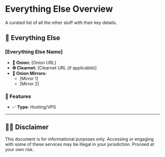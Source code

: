 # Everything Else Overview

A curated list of all the other stuff with their key details.

## 📌 Everything Else

### [Everything Else Name]

- **🧅 Onion:** [Onion URL]
- **🌐 Clearnet:** [Clearnet URL (if applicable)]
- **🔁 Onion Mirrors:**
  - [Mirror 1]
  - [Mirror 2]
  
### 🛒 Features

- ✅ **Type**: Hosting/VPS

---

## 🕵️‍♂️ Disclaimer
This document is for informational purposes only. Accessing or engaging with some of these services may be illegal in your jurisdiction. Proceed at your own risk.
